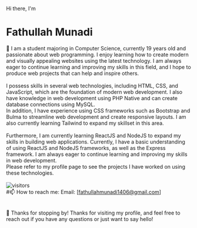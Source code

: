 

Hi there, I'm <h1>Fathullah Munadi</h1> 👋
    I am a student majoring in Computer Science, currently 19 years old and passionate about web programming. I enjoy learning how to create modern and visually appealing websites using the latest technology. I am always eager to continue learning and improving my skills in this field, and I hope to produce web projects that can help and inspire others.<br>
    <br>
    I possess skills in several web technologies, including HTML, CSS, and JavaScript, which are the foundation of modern web development. I also have knowledge in web development using PHP Native and can create database connections using MySQL.<br>
    In addition, I have experience using CSS frameworks such as Bootstrap and Bulma to streamline web development and create responsive layouts. I am also currently learning Tailwind to expand my skillset in this area.<br><br>
    Furthermore, I am currently learning ReactJS and NodeJS to expand my skills in building web applications. Currently, I have a basic understanding of using ReactJS and NodeJS frameworks, as well as the Express framework. I am always eager to continue learning and improving my skills in web development.<br>
    Please refer to my profile page to see the projects I have worked on using these technologies.<br>
    <br>
    ![visitors](https://img.shields.io/github/watchers/munadi1406/munadi1406?style=social)<br>
    #📫 How to reach me:
    Email: [fathullahmunadi1406@gmail.com]<br>
    <br>
    <br>
    🎉 Thanks for stopping by!
    Thanks for visiting my profile, and feel free to reach out if you have any questions or just want to say hello!

